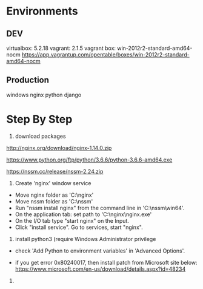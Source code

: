 # Environments

## DEV

virtualbox: 5.2.18
vagrant: 2.1.5
vagrant box: win-2012r2-standard-amd64-nocm
  https://app.vagrantup.com/opentable/boxes/win-2012r2-standard-amd64-nocm

## Production

windows
nginx
python
django

# Step By Step

1. download packages

http://nginx.org/download/nginx-1.14.0.zip

https://www.python.org/ftp/python/3.6.6/python-3.6.6-amd64.exe

https://nssm.cc/release/nssm-2.24.zip

1. Create 'nginx' window service

- Move nginx folder as 'C:\nginx'
- Move nssm folder as 'C:\nssm'
- Run "nssm install nginx" from the command line in 'C:\nssm\win64\'.
- On the application tab: set path to 'C:\nginx\nginx.exe'
- On the I/O tab type "start nginx" on the Input.
- Click "install service". Go to services, start "nginx".

1. install python3 (require Windows Administrator privilege

- check 'Add Python to environment variables' in 'Advanced Options'.

- if you get error 0x80240017, then install patch from Microsoft site below:
https://www.microsoft.com/en-us/download/details.aspx?id=48234

1. 
